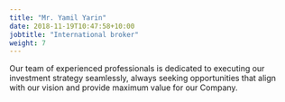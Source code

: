 ```yaml
---
title: "Mr. Yamil Yarin"
date: 2018-11-19T10:47:58+10:00
jobtitle: "International broker"
weight: 7
---
```


Our team of experienced professionals is dedicated to executing our investment strategy seamlessly, always seeking opportunities that align with our vision and provide maximum value for our Company.